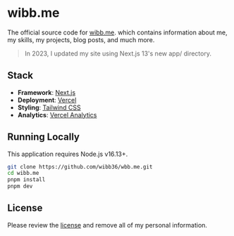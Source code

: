 # wibb.me

The official source code for [wibb.me](https://wibb.me/). which contains information about me, my skills, my projects, blog posts, and much more.

> In 2023, I updated my site using Next.js 13's new app/ directory.

## Stack

-   **Framework**: [Next.js](https://nextjs.org/)
-   **Deployment**: [Vercel](https://vercel.com)
-   **Styling**: [Tailwind CSS](https://tailwindcss.com)
-   **Analytics**: [Vercel Analytics](https://vercel.com/analytics)

## Running Locally

This application requires Node.js v16.13+.

```bash
git clone https://github.com/wibb36/wbb.me.git
cd wibb.me
pnpm install
pnpm dev
```

## License

Please review the [license](https://github.com/wibb36/wibb.me/blob/main/LICENSE) and remove all of my personal information.
